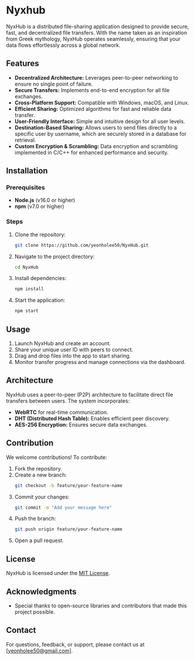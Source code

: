 # Nyxhub

NyxHub is a distributed file-sharing application designed to provide secure, fast, and decentralized file transfers. With the name taken as an inspiration from Greek mythology, NyxHub operates seamlessly, ensuring that your data flows effortlessly across a global network.

## Features
- **Decentralized Architecture:** Leverages peer-to-peer networking to ensure no single point of failure.
- **Secure Transfers:** Implements end-to-end encryption for all file exchanges.
- **Cross-Platform Support:** Compatible with Windows, macOS, and Linux.
- **Efficient Sharing:** Optimized algorithms for fast and reliable data transfer.
- **User-Friendly Interface:** Simple and intuitive design for all user levels.
- **Destination-Based Sharing:** Allows users to send files directly to a specific user by username, which are securely stored in a database for retrieval.
- **Custom Encryption & Scrambling:** Data encryption and scrambling implemented in C/C++ for enhanced performance and security.

## Installation

### Prerequisites
- **Node.js** (v16.0 or higher)
- **npm** (v7.0 or higher)

### Steps
1. Clone the repository:
   ```bash
   git clone https://github.com/yeonholee50/NyxHub.git
   ```
2. Navigate to the project directory:
   ```bash
   cd NyxHub
   ```
3. Install dependencies:
   ```bash
   npm install
   ```
4. Start the application:
   ```bash
   npm start
   ```

## Usage
1. Launch NyxHub and create an account.
2. Share your unique user ID with peers to connect.
3. Drag and drop files into the app to start sharing.
4. Monitor transfer progress and manage connections via the dashboard.

## Architecture
NyxHub uses a peer-to-peer (P2P) architecture to facilitate direct file transfers between users. The system incorporates:
- **WebRTC** for real-time communication.
- **DHT (Distributed Hash Table):** Enables efficient peer discovery.
- **AES-256 Encryption:** Ensures secure data exchanges.

## Contribution
We welcome contributions! To contribute:
1. Fork the repository.
2. Create a new branch:
   ```bash
   git checkout -b feature/your-feature-name
   ```
3. Commit your changes:
   ```bash
   git commit -m "Add your message here"
   ```
4. Push the branch:
   ```bash
   git push origin feature/your-feature-name
   ```
5. Open a pull request.

## License
NyxHub is licensed under the [MIT License](LICENSE).

## Acknowledgments
- Special thanks to open-source libraries and contributors that made this project possible.

## Contact
For questions, feedback, or support, please contact us at [yeonholee50@gmail.com].
